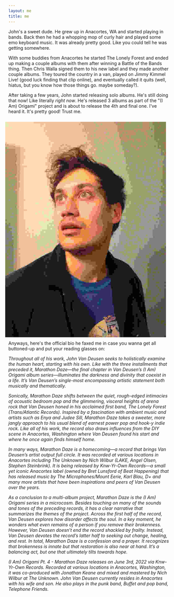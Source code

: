 ```yaml
---
layout: me
title: me
---
```


John's a sweet dude. He grew up in Anacortes, WA and started playing in bands. Back then he had a whopping mop of curly hair and played some emo keyboard music. It was already pretty good. Like you could tell he was getting somewhere.

With some buddies from Anacortes he started The Lonely Forest and ended up making a couple albums with them after winning a Battle of the Bands thing. Then Chris Walla signed them to his new label and they made another couple albums. They toured the country in a van, played on Jimmy Kimmel Live! (good luck finding that clip online), and eventually called it quits (well, hiatus, but you know how those things go. maybe someday?).

After taking a few years, John started releasing solo albums. He's still doing that now! Like literally *right now*. He's released 3 albums as part of the "(I Am) Origami" project and is about to release the 4th and final one. I've heard it. It's pretty good! Trust me.

<img style="float:right; margin:2%" src="/assets/images/john.jpeg"><br/><br/>

Anyways, here's the official bio he faxed me in case you wanna get all buttoned-up and put your reading glasses on:


<em>Throughout all of his work, John Van Deusen seeks to holistically examine the human heart, starting with his own. Like with the three installments that preceded it, Marathon Daze—the final chapter in Van Deusen’s (I Am) Origami album series—illuminates the darkness and divinity that coexist in a life. It’s Van Deusen’s single-most encompassing artistic statement both musically and thematically.</em>

<em>Sonically, Marathon Daze shifts between the quiet, rough-edged intimacies of acoustic bedroom pop and the glimmering, visceral heights of arena rock that Van Deusen honed in his acclaimed first band, The Lonely Forest (Trans/Atlantic Records). Inspired by a fascination with ambient music and artists such as Enya and Judee Sill, Marathon Daze takes a sweeter, more jangly approach to his usual blend of earnest power pop and hook-y indie rock. Like all of his work, the record also draws influences from the DIY scene in Anacortes, Washington where Van Deusen found his start and where he once again finds himself home.</em>

<em>In many ways, Marathon Daze is a homecoming—a record that brings Van Deusen’s artist output full circle. It was recorded at various locations in Anacortes including The Unknown by Nich Wilbur (LAKE, Angel Olsen, Stephen Steinbrink). It is being released by Knw-Yr-Own Records—a small yet iconic Anacortes label (owned by Bret Lunsford of Beat Happening) that has released music by The Microphones/Mount Eerie, Karl Blau, D+ and many more artists that have been inspirations and peers of Van Deusen over the years.</em>

<em>As a conclusion to a multi-album project, Marathon Daze is the (I Am) Origami series in a microcosm. Besides touching on many of the sounds and tones of the preceding records, it has a clear narrative that summarizes the themes of the project. Across the first half of the record, Van Deusen explores how disorder affects the soul. In a key moment, he wonders what even remains of a person if you remove their brokenness. However, Van Deusen doesn’t end the record shackled by frailty. Instead, Van Deusen devotes the record’s latter half to seeking out change, healing, and rest. In total, Marathon Daze is a confession and a prayer. It recognizes that brokenness is innate but that restoration is also near at hand. It’s a balancing act, but one that ultimately tilts towards hope.</em>

<em>(I Am) Origami Pt. 4 - Marathon Daze releases on June 3rd, 2022 via Knw-Yr-Own Records. Recorded at various locations in Anacortes, Washington, it was co-produced with Jonathan Keane and mixed and mastered by Nich Wilbur at The Unknown. John Van Deusen currently resides in Anacortes with his wife and son. He also plays in the punk band, Buffet and pop band, Telephone Friends.</em>